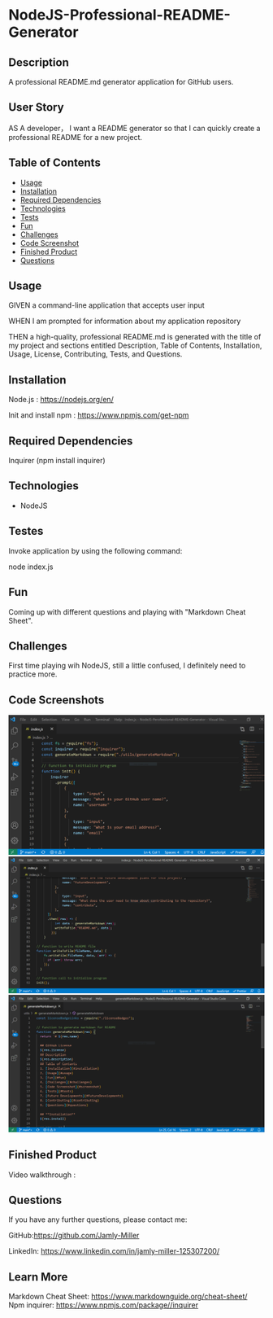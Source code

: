 # NodeJS-Professional-README-Generator

## Description

A professional README.md generator application for GitHub users.


## User Story

AS A developer， I want a README generator so that I can quickly create a professional README for a new project.

 


## Table of Contents


* [Usage](#usage)
* [Installation](#installation)
* [Required Dependencies](#dependencies)
* [Technologies](#technologies)
* [Tests](#tests)
* [Fun](#fun)
* [Challenges](#challenges)
* [Code Screenshot](#screenshot)
* [Finished Product](#finished-product)
* [Questions](#questions)


## Usage

GIVEN a command-line application that accepts user input

WHEN I am prompted for information about my application repository

THEN a high-quality, professional README.md is generated with the title of my project and sections entitled Description, Table of Contents, Installation, Usage, License, Contributing, Tests, and Questions.


## **Installation**

Node.js : https://nodejs.org/en/

Init and install npm : https://www.npmjs.com/get-npm


## **Required Dependencies**

Inquirer (npm install inquirer)


## Technologies

* NodeJS


## Testes

Invoke application by using the following command:

node index.js


## Fun

Coming up with different questions and playing with "Markdown Cheat Sheet".


##  Challenges

First time playing wih NodeJS, still a little confused, I definitely need to practice more.


## Code Screenshots

![index.js](./utils/indexJS.PNG)
![index2.js](./utils/indexJS2.PNG)
![generateMarkdown.js](./utils/generateMarkdownJS.png)

## Finished Product

Video walkthrough : 


## Questions

If you have any further questions, please contact me:

GitHub:https://github.com/Jamly-Miller

LinkedIn: https://www.linkedin.com/in/jamly-miller-125307200/


## Learn More

Markdown Cheat Sheet: https://www.markdownguide.org/cheat-sheet/
Npm inquirer: https://www.npmjs.com/package//inquirer